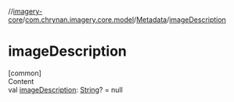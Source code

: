 //[imagery-core](../../../index.md)/[com.chrynan.imagery.core.model](../index.md)/[Metadata](index.md)/[imageDescription](image-description.md)



# imageDescription  
[common]  
Content  
val [imageDescription](image-description.md): [String](https://kotlinlang.org/api/latest/jvm/stdlib/kotlin/-string/index.html)? = null  




